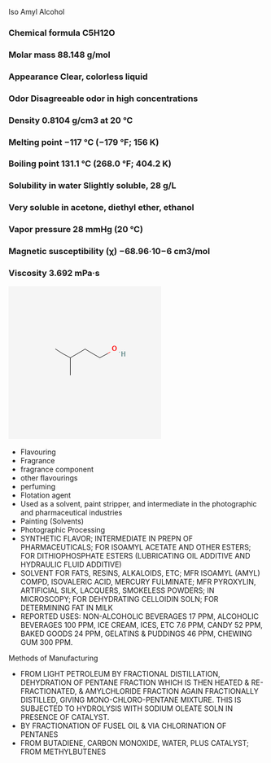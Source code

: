 Iso Amyl Alcohol

### Chemical formula    C5H12O
### Molar mass  88.148 g/mol
### Appearance  Clear, colorless liquid
### Odor    Disagreeable odor in high concentrations
### Density 0.8104 g/cm3 at 20 °C
### Melting point   −117 °C (−179 °F; 156 K)
### Boiling point   131.1 °C (268.0 °F; 404.2 K)
### Solubility in water Slightly soluble, 28 g/L
### Very soluble in acetone, diethyl ether, ethanol
### Vapor pressure  28 mmHg (20 °C)
### Magnetic susceptibility (χ) −68.96·10−6 cm3/mol
### Viscosity   3.692 mPa·s

![isoamylalcohol](../images/isoamylalcohol.png)

* Flavouring  
* Fragrance  
* fragrance component  
* other flavourings  
* perfuming  
* Flotation agent  
* Used as a solvent, paint stripper, and intermediate in the photographic and pharmaceutical industries  
* Painting (Solvents)   
* Photographic Processing   
* SYNTHETIC FLAVOR; INTERMEDIATE IN PREPN OF PHARMACEUTICALS; FOR ISOAMYL ACETATE AND OTHER ESTERS; FOR DITHIOPHOSPHATE ESTERS (LUBRICATING OIL ADDITIVE AND HYDRAULIC FLUID ADDITIVE)  
* SOLVENT FOR FATS, RESINS, ALKALOIDS, ETC; MFR ISOAMYL (AMYL) COMPD, ISOVALERIC ACID, MERCURY FULMINATE; MFR PYROXYLIN, ARTIFICIAL SILK, LACQUERS, SMOKELESS POWDERS; IN MICROSCOPY; FOR DEHYDRATING CELLOIDIN SOLN; FOR DETERMINING FAT IN MILK  
* REPORTED USES: NON-ALCOHOLIC BEVERAGES 17 PPM, ALCOHOLIC BEVERAGES 100 PPM, ICE CREAM, ICES, ETC 7.6 PPM, CANDY 52 PPM, BAKED GOODS 24 PPM, GELATINS & PUDDINGS 46 PPM, CHEWING GUM 300 PPM.

Methods of Manufacturing

* FROM LIGHT PETROLEUM BY FRACTIONAL DISTILLATION, DEHYDRATION OF PENTANE FRACTION WHICH IS THEN HEATED & RE-FRACTIONATED, & AMYLCHLORIDE FRACTION AGAIN FRACTIONALLY DISTILLED, GIVING MONO-CHLORO-PENTANE MIXTURE. THIS IS SUBJECTED TO HYDROLYSIS WITH SODIUM OLEATE SOLN IN PRESENCE OF CATALYST.  
* BY FRACTIONATION OF FUSEL OIL & VIA CHLORINATION OF PENTANES  
* FROM BUTADIENE, CARBON MONOXIDE, WATER, PLUS CATALYST; FROM METHYLBUTENES
